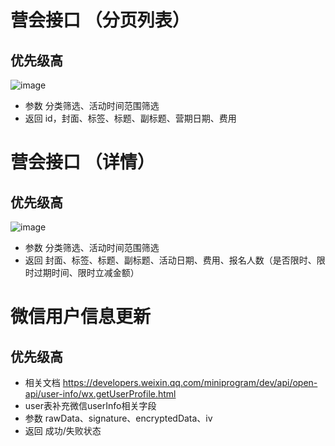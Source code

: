 # 营会接口 （分页列表）
## 优先级高
![image](https://github.com/zhenyitech/jingtan/assets/32808725/c445f834-fa8b-4738-92d3-8b1378d36c6f)
- 参数 分类筛选、活动时间范围筛选
- 返回 id，封面、标签、标题、副标题、营期日期、费用

# 营会接口 （详情）
## 优先级高  
![image](https://github.com/zhenyitech/jingtan/assets/32808725/e52d5dfe-72d4-4b40-a4a7-a94b403e38c0)
- 参数 分类筛选、活动时间范围筛选
- 返回 封面、标签、标题、副标题、活动日期、费用、报名人数（是否限时、限时过期时间、限时立减金额）

# 微信用户信息更新
## 优先级高
- 相关文档 https://developers.weixin.qq.com/miniprogram/dev/api/open-api/user-info/wx.getUserProfile.html
- user表补充微信userInfo相关字段
- 参数 rawData、signature、encryptedData、iv
- 返回 成功/失败状态

